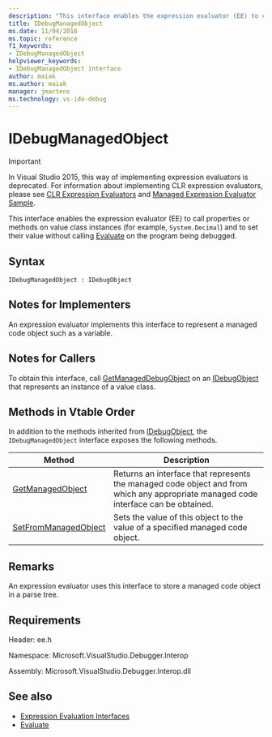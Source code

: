 ```yaml
---
description: "This interface enables the expression evaluator (EE) to call properties or methods on value class instances (for example, System.Decimal) and to set their value without calling Evaluate on the program being debugged."
title: IDebugManagedObject
ms.date: 11/04/2016
ms.topic: reference
f1_keywords:
- IDebugManagedObject
helpviewer_keywords:
- IDebugManagedObject interface
author: maiak
ms.author: maiak
manager: jmartens
ms.technology: vs-ide-debug
---
```

# IDebugManagedObject

> [!IMPORTANT]
> In Visual Studio 2015, this way of implementing expression evaluators is deprecated. For information about implementing CLR expression evaluators, please see [CLR Expression Evaluators](https://github.com/Microsoft/ConcordExtensibilitySamples/wiki/CLR-Expression-Evaluators) and [Managed Expression Evaluator Sample](https://github.com/Microsoft/ConcordExtensibilitySamples/wiki/Managed-Expression-Evaluator-Sample).

 This interface enables the expression evaluator (EE) to call properties or methods on value class instances (for example, `System.Decimal`) and to set their value without calling [Evaluate](../../../extensibility/debugger/reference/idebugfunctionobject-evaluate.md) on the program being debugged.

## Syntax

```
IDebugManagedObject : IDebugObject
```

## Notes for Implementers
 An expression evaluator implements this interface to represent a managed code object such as a variable.

## Notes for Callers
 To obtain this interface, call [GetManagedDebugObject](../../../extensibility/debugger/reference/idebugobject-getmanageddebugobject.md) on an [IDebugObject](../../../extensibility/debugger/reference/idebugobject.md) that represents an instance of a value class.

## Methods in Vtable Order
 In addition to the methods inherited from [IDebugObject](../../../extensibility/debugger/reference/idebugobject.md), the `IDebugManagedObject` interface exposes the following methods.

|Method|Description|
|------------|-----------------|
|[GetManagedObject](../../../extensibility/debugger/reference/idebugmanagedobject-getmanagedobject.md)|Returns an interface that represents the managed code object and from which any appropriate managed code interface can be obtained.|
|[SetFromManagedObject](../../../extensibility/debugger/reference/idebugmanagedobject-setfrommanagedobject.md)|Sets the value of this object to the value of a specified managed code object.|

## Remarks
 An expression evaluator uses this interface to store a managed code object in a parse tree.

## Requirements
 Header: ee.h

 Namespace: Microsoft.VisualStudio.Debugger.Interop

 Assembly: Microsoft.VisualStudio.Debugger.Interop.dll

## See also
- [Expression Evaluation Interfaces](../../../extensibility/debugger/reference/expression-evaluation-interfaces.md)
- [Evaluate](../../../extensibility/debugger/reference/idebugfunctionobject-evaluate.md)
